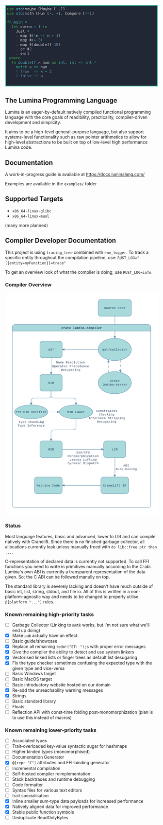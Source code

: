 ![Example source code for the Lumina programming language.](misc/lumina-example.png)

## The Lumina Programming Language

Lumina is an eager-by-default natively compiled functional programming language with the core goals of readibility, practicality, compiler-driven development and simplicity. 

It aims to be a high-level general-purpose language, but also support systems-level functionality such as raw pointer arithmetics to allow for high-level abstractions to be built on top of low-level high performance Lumina code. 

## Documentation

A work-in-progress guide is available at https://docs.luminalang.com/

Examples are available in the `examples/` folder

## Supported Targets

* `x86_64-linux-glibc`
* `x86_64-linux-musl`

(many more planned)

## Compiler Developer Documentation

This project is using `tracing_tree` combined with `env_logger`. To track a specific entity throughout the compilation pipeline, use: 
`RUST_LOG="[{entity=myFunction}]=trace"`

To get an overview look of what the compiler is doing; use `RUST_LOG=info`

### Compiler Overview

![Overview of the compiler architecture](misc/lumina-compiler-overview.png)

### Status

Most language features, basic and advanced, lower to LIR and can compile natively with Cranelift. 
Since there is no finished garbage collector, all allocations currently leak unless manually freed with `do libc:free ptr then ...`. 

C-representation of declared data is currently not supported. To call FFI functions you need to write in primitives manually according to the C-abi.
Lumina's own ABI is currently a transparent representation of the data given. So; the C ABI can be followed manully on top. 

The standard library is severely lacking and doesn't have much outside of basic int, list, string, stdout, and file io. 
All of this is written in a non-platform-agnostic way and needs to be changed to properly utilise `@[platform "..."]` rules. 

### Known remaining high-priority tasks

 - [ ] Garbage Collector (Linking to `mmtk` works, but I'm not sure what we'll end up doing)
 - [x] Make `pub` actually have an effect.
 - [ ] Basic guide/showcase
 - [x] Replace all remaining `todo!("ET: ");`s with proper error messages
 - [x] Give the compiler the ability to detect and use system linkers
 - [x] Vectorised linked lists or finger trees as default list desugaring
 - [x] Fix the type checker sometimes confusing the expected type with the given type and vice-versa
 - [ ] Basic Windows target
 - [ ] Basic MacOS target
 - [ ] Basic introductory website hosted on our domain
 - [x] Re-add the unreachability warning messages
 - [x] Strings
 - [ ] Basic standard library
 - [ ] Floats
 - [ ] Reflection API with const-time folding post-monomorphization (plan is to use this instead of macros)

### Known remaining lower-priority tasks

 - [ ] Associated types
 - [ ] Trait-overloaded key-value syntactic sugar for hashmaps
 - [ ] Higher kinded types (monomorphised)
 - [ ] Documentation Generator
 - [x] `@[repr "C"]` attributes and FFI-binding generator
 - [ ] Incremental compilation
 - [ ] Self-hosted compiler reimplementation
 - [ ] Stack backtraces and runtime debugging
 - [ ] Code formatter
 - [ ] Syntax files for various text editors
 - [ ] trait specialisation
 - [x] Inline smaller sum-type data payloads for increased performance
 - [x] Natively aligned data for improved performance
 - [x] Stable public function symbols
 - [ ] Deduplicate ReadOnlyBytes
